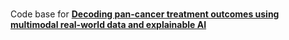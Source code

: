 # 
Code base for [**Decoding pan-cancer treatment outcomes using multimodal real-world data and explainable AI**](https://www.medrxiv.org/content/10.1101/2023.10.12.23296873v2)

